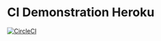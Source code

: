 # CI Demonstration Heroku

[![CircleCI](https://circleci.com/gh/jcmlumacad/ci-demonstration-heroku/tree/master.svg?style=svg)](https://circleci.com/gh/jcmlumacad/ci-demonstration-heroku/tree/master)
